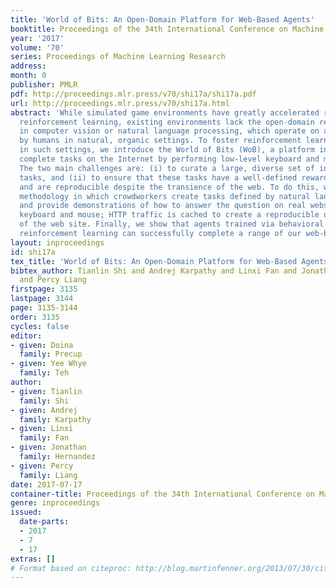 ```yaml
---
title: 'World of Bits: An Open-Domain Platform for Web-Based Agents'
booktitle: Proceedings of the 34th International Conference on Machine Learning
year: '2017'
volume: '70'
series: Proceedings of Machine Learning Research
address: 
month: 0
publisher: PMLR
pdf: http://proceedings.mlr.press/v70/shi17a/shi17a.pdf
url: http://proceedings.mlr.press/v70/shi17a.html
abstract: 'While simulated game environments have greatly accelerated research in
  reinforcement learning, existing environments lack the open-domain realism of tasks
  in computer vision or natural language processing, which operate on artifacts created
  by humans in natural, organic settings. To foster reinforcement learning research
  in such settings, we introduce the World of Bits (WoB), a platform in which agents
  complete tasks on the Internet by performing low-level keyboard and mouse actions.
  The two main challenges are: (i) to curate a large, diverse set of interesting web-based
  tasks, and (ii) to ensure that these tasks have a well-defined reward structure
  and are reproducible despite the transience of the web. To do this, we develop a
  methodology in which crowdworkers create tasks defined by natural language questions
  and provide demonstrations of how to answer the question on real websites using
  keyboard and mouse; HTTP traffic is cached to create a reproducible offline approximation
  of the web site. Finally, we show that agents trained via behavioral cloning and
  reinforcement learning can successfully complete a range of our web-based tasks.'
layout: inproceedings
id: shi17a
tex_title: 'World of Bits: An Open-Domain Platform for Web-Based Agents'
bibtex_author: Tianlin Shi and Andrej Karpathy and Linxi Fan and Jonathan Hernandez
  and Percy Liang
firstpage: 3135
lastpage: 3144
page: 3135-3144
order: 3135
cycles: false
editor:
- given: Doina
  family: Precup
- given: Yee Whye
  family: Teh
author:
- given: Tianlin
  family: Shi
- given: Andrej
  family: Karpathy
- given: Linxi
  family: Fan
- given: Jonathan
  family: Hernandez
- given: Percy
  family: Liang
date: 2017-07-17
container-title: Proceedings of the 34th International Conference on Machine Learning
genre: inproceedings
issued:
  date-parts:
  - 2017
  - 7
  - 17
extras: []
# Format based on citeproc: http://blog.martinfenner.org/2013/07/30/citeproc-yaml-for-bibliographies/
---
```


